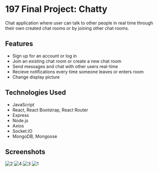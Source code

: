 # 197 Final Project: Chatty
Chat application where user can talk to other people in real time through their own created chat rooms or by joining other chat rooms. 

## Features
- Sign up for an account or log in
- Join an existing chat room or create a new chat room
- Send messages and chat with other users real-time
- Recieve notifications every time someone leaves or enters room
- Change display picture

## Technologies Used
- JavaScript
- React, React Bootstrap, React Router
- Express
- Node.js
- Axios
- Socket.IO
- MongoDB, Mongoose

## Screenshots
![2](https://user-images.githubusercontent.com/78625079/188290439-4635f9d1-99c8-461e-a25d-e2a247daee65.png)
![4](https://user-images.githubusercontent.com/78625079/188290442-6638c061-51ab-4d51-9e83-4254646e6456.png)
![3](https://user-images.githubusercontent.com/78625079/188290443-8b86d3f7-c4b7-4fa1-b6c2-445da646b478.png)
![1](https://user-images.githubusercontent.com/78625079/188290438-8bfdff45-272e-4cf1-826c-d4857ed65e20.png)
